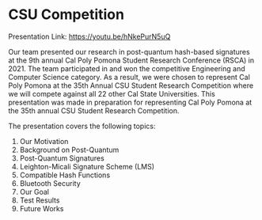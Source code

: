 # CSU Competition

Presentation Link:
https://youtu.be/hNkePurN5uQ


Our team presented our research in post-quantum hash-based signatures at the 9th annual Cal Poly Pomona Student Research Conference (RSCA) in 2021. The team participated in and won the competitive Engineering and Computer Science category. As a result, we were chosen to represent Cal Poly Pomona at the 35th Annual CSU Student Research Competition where we will compete against all 22 other Cal State Universities. This presentation was made in preparation for representing Cal Poly Pomona at the 35th annual CSU Student Research Competition. 

The presentation covers the following topics:
1. Our Motivation
2. Background on Post-Quantum
3. Post-Quantum Signatures
4. Leighton-Micali Signature Scheme (LMS)
5. Compatible Hash Functions
6. Bluetooth Security
7. Our Goal
8. Test Results
9. Future Works
